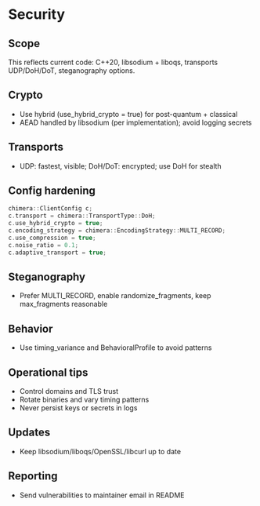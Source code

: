 # Security

## Scope
This reflects current code: C++20, libsodium + liboqs, transports
UDP/DoH/DoT, steganography options.

## Crypto
- Use hybrid (use_hybrid_crypto = true) for post-quantum + classical
- AEAD handled by libsodium (per implementation); avoid logging secrets

## Transports
- UDP: fastest, visible; DoH/DoT: encrypted; use DoH for stealth

## Config hardening
```cpp
chimera::ClientConfig c;
c.transport = chimera::TransportType::DoH;
c.use_hybrid_crypto = true;
c.encoding_strategy = chimera::EncodingStrategy::MULTI_RECORD;
c.use_compression = true;
c.noise_ratio = 0.1;
c.adaptive_transport = true;
```

## Steganography
- Prefer MULTI_RECORD, enable randomize_fragments, keep max_fragments
  reasonable

## Behavior
- Use timing_variance and BehavioralProfile to avoid patterns

## Operational tips
- Control domains and TLS trust
- Rotate binaries and vary timing patterns
- Never persist keys or secrets in logs

## Updates
- Keep libsodium/liboqs/OpenSSL/libcurl up to date

## Reporting
- Send vulnerabilities to maintainer email in README
